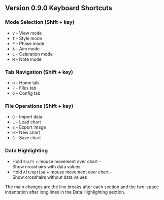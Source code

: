 ## Version 0.9.0 Keyboard Shortcuts

### Mode Selection (Shift + key)
- `V` - View mode
- `T` - Style mode 
- `P` - Phase mode 
- `A` - Aim mode 
- `C` - Celeration mode
- `M` - Note mode

### Tab Navigation (Shift + key)
- `H` - Home tab
- `F` - Files tab
- `O` - Config tab

### File Operations (Shift + key)
- `D` - Import data
- `L` - Load chart
- `E` - Export image
- `N` - New chart
- `S` - Save chart

### Data Highlighting
- Hold `Shift` + mouse movement over chart -  
  Show crosshairs with data values
- Hold `Alt/Option` + mouse movement over chart -  
  Show crosshairs without data values

The main changes are the line breaks after each section and the two-space indentation after long lines in the Data Highlighting section.
